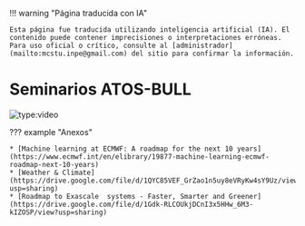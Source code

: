 
!!! warning "Página traducida con IA"

    Esta página fue traducida utilizando inteligencia artificial (IA). El contenido puede contener imprecisiones o interpretaciones erróneas. Para uso oficial o crítico, consulte al [administrador](mailto:mcstu.inpe@gmail.com) del sitio para confirmar la información.


# Seminarios ATOS-BULL

![type:video](https://youtube.com/embed/7kWOAvo1D9w)

??? example "Anexos"

    * [Machine learning at ECMWF: A roadmap for the next 10 years](https://www.ecmwf.int/en/elibrary/19877-machine-learning-ecmwf-roadmap-next-10-years) 
    * [Weather & Climate](https://drive.google.com/file/d/1QYC85VEF_GrZao1n5uy8eVRyKw4sY9Uz/view?usp=sharing)
    * [Roadmap to Exascale  systems - Faster, Smarter and Greener](https://drive.google.com/file/d/1Gdk-RLCOUkjDCnI3x5HHw_6M3-kIZOSP/view?usp=sharing) 
